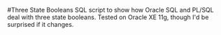 #Three State Booleans
SQL script to show how Oracle SQL and PL/SQL deal with three state booleans. Tested on Oracle XE 11g, though I'd be surprised if it changes. 